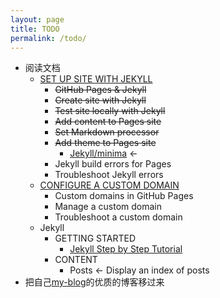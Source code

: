 ```yaml
---
layout: page
title: TODO
permalink: /todo/
---
```


- 阅读文档
    - [SET UP SITE WITH JEKYLL](https://docs.github.com/en/pages/setting-up-a-github-pages-site-with-jekyll/about-github-pages-and-jekyll)
        - ~~GitHub Pages & Jekyll~~
        - ~~Create site with Jekyll~~
        - ~~Test site locally with Jekyll~~
        - ~~Add content to Pages site~~
        - ~~Set Markdown processor~~
        - ~~Add theme to Pages site~~
            - [Jekyll/minima](https://github.com/jekyll/minima#change-default-date-format) <- 
        - Jekyll build errors for Pages
        - Troubleshoot Jekyll errors
    - [CONFIGURE A CUSTOM DOMAIN](https://docs.github.com/en/pages/configuring-a-custom-domain-for-your-github-pages-site/about-custom-domains-and-github-pages)
        - Custom domains in GitHub Pages
        - Manage a custom domain
        - Troubleshoot a custom domain
    - Jekyll
        - GETTING STARTED
            - [Jekyll Step by Step Tutorial](https://jekyllrb.com/docs/step-by-step/01-setup/)
        - CONTENT
            - Posts   <- Display an index of posts
- 把自己[my-blog](https://github.com/guo-mantou/my-blog)的优质的博客移过来
